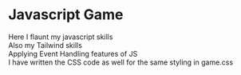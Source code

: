# Javascript Game
Here I flaunt my javascript skills <br>
Also my Tailwind skills<br>
Applying Event Handling features of JS<br>
I have written the CSS code as well for the same styling in game.css
